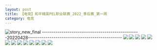 ```yaml
---
layout: post
title: 【电竞】和平精英PEL职业联赛_2022_季后赛_第一周
category: 电竞
---
```

![story_new_final](http://ran7ztk3m.hd-bkt.clouddn.com/img/story_new_final_0322.png)
--------------------------------------------------20220428------------------------------------------------
![](http://ran7ztk3m.hd-bkt.clouddn.com/img/pel-220428-1.png)
![](http://ran7ztk3m.hd-bkt.clouddn.com/img/pel-220428-2.png)
![](http://ran7ztk3m.hd-bkt.clouddn.com/img/pel-220428-3.png)
![](http://ran7ztk3m.hd-bkt.clouddn.com/img/pel-220428-4.png)
![](http://ran7ztk3m.hd-bkt.clouddn.com/img/pel-220428-5.png)
![](http://ran7ztk3m.hd-bkt.clouddn.com/img/pel-220428-6.png)
![](http://ran7ztk3m.hd-bkt.clouddn.com/img/pel-220428-7.png)
![](http://ran7ztk3m.hd-bkt.clouddn.com/img/pel-220428-8.png)
![](http://ran7ztk3m.hd-bkt.clouddn.com/img/pel-220428-9.png)
![](http://ran7ztk3m.hd-bkt.clouddn.com/img/pel-220428-10.png)
![](http://ran7ztk3m.hd-bkt.clouddn.com/img/pel-220428-11.png)
![](http://ran7ztk3m.hd-bkt.clouddn.com/img/pel-220428-12.png)
![](http://ran7ztk3m.hd-bkt.clouddn.com/img/pel-220428-13.png)

  




